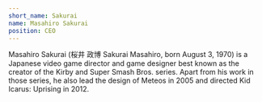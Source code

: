 ```yaml
---
short_name: Sakurai
name: Masahiro Sakurai
position: CEO
---
```

Masahiro Sakurai (桜井 政博 Sakurai Masahiro, born August 3, 1970) is a Japanese video game director and game designer best known as the creator of the Kirby and Super Smash Bros. series. Apart from his work in those series, he also lead the design of Meteos in 2005 and directed Kid Icarus: Uprising in 2012.

